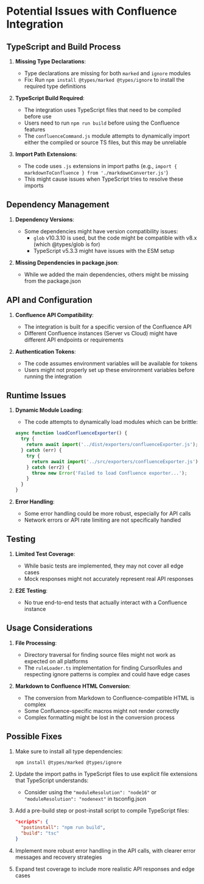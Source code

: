 # Potential Issues with Confluence Integration

## TypeScript and Build Process

1. **Missing Type Declarations**: 
   - Type declarations are missing for both `marked` and `ignore` modules
   - Fix: Run `npm install @types/marked @types/ignore` to install the required type definitions

2. **TypeScript Build Required**: 
   - The integration uses TypeScript files that need to be compiled before use
   - Users need to run `npm run build` before using the Confluence features
   - The `confluenceCommand.js` module attempts to dynamically import either the compiled or source TS files, but this may be unreliable

3. **Import Path Extensions**: 
   - The code uses `.js` extensions in import paths (e.g., `import { markdownToConfluence } from './markdownConverter.js'`) 
   - This might cause issues when TypeScript tries to resolve these imports

## Dependency Management

1. **Dependency Versions**: 
   - Some dependencies might have version compatibility issues:
     - `glob` v10.3.10 is used, but the code might be compatible with v8.x (which @types/glob is for)
     - TypeScript v5.3.3 might have issues with the ESM setup

2. **Missing Dependencies in package.json**:
   - While we added the main dependencies, others might be missing from the package.json

## API and Configuration

1. **Confluence API Compatibility**: 
   - The integration is built for a specific version of the Confluence API
   - Different Confluence instances (Server vs Cloud) might have different API endpoints or requirements

2. **Authentication Tokens**: 
   - The code assumes environment variables will be available for tokens
   - Users might not properly set up these environment variables before running the integration

## Runtime Issues

1. **Dynamic Module Loading**: 
   - The code attempts to dynamically load modules which can be brittle:
   ```javascript
   async function loadConfluenceExporter() {
     try {
       return await import('../dist/exporters/confluenceExporter.js');
     } catch (err) {
       try {
         return await import('../src/exporters/confluenceExporter.js');
       } catch (err2) {
         throw new Error('Failed to load Confluence exporter...');
       }
     }
   }
   ```

2. **Error Handling**:
   - Some error handling could be more robust, especially for API calls
   - Network errors or API rate limiting are not specifically handled

## Testing

1. **Limited Test Coverage**: 
   - While basic tests are implemented, they may not cover all edge cases
   - Mock responses might not accurately represent real API responses

2. **E2E Testing**: 
   - No true end-to-end tests that actually interact with a Confluence instance

## Usage Considerations

1. **File Processing**:
   - Directory traversal for finding source files might not work as expected on all platforms
   - The `ruleLoader.ts` implementation for finding CursorRules and respecting ignore patterns is complex and could have edge cases

2. **Markdown to Confluence HTML Conversion**:
   - The conversion from Markdown to Confluence-compatible HTML is complex
   - Some Confluence-specific macros might not render correctly
   - Complex formatting might be lost in the conversion process

## Possible Fixes

1. Make sure to install all type dependencies:
   ```bash
   npm install @types/marked @types/ignore
   ```

2. Update the import paths in TypeScript files to use explicit file extensions that TypeScript understands:
   - Consider using the `"moduleResolution": "node16"` or `"moduleResolution": "nodenext"` in tsconfig.json

3. Add a pre-build step or post-install script to compile TypeScript files:
   ```json
   "scripts": {
     "postinstall": "npm run build",
     "build": "tsc"
   }
   ```

4. Implement more robust error handling in the API calls, with clearer error messages and recovery strategies

5. Expand test coverage to include more realistic API responses and edge cases 
